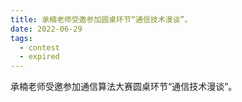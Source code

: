 ```yaml
---
title: 承楠老师受邀参加圆桌环节“通信技术漫谈”。
date: 2022-06-29
tags:
  - contest
  - expired
---
```


承楠老师受邀参加通信算法大赛圆桌环节“通信技术漫谈”。

<!--more-->

